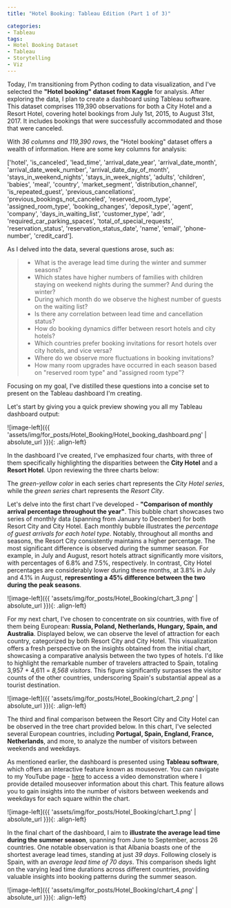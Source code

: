 ```yaml
---
title: "Hotel Booking: Tableau Edition (Part 1 of 3)"

categories:
- Tableau  
tags:
- Hotel Booking Dataset
- Tableau 
- Storytelling
- Viz
---
```



Today, I'm transitioning from Python coding to data visualization, and I've selected the **"Hotel booking" dataset from Kaggle** for analysis. After exploring the data, I plan to create a dashboard using Tableau software.
This dataset comprises 119,390 observations for both a City Hotel and a Resort Hotel, covering hotel bookings from July 1st, 2015, to August 31st, 2017. It includes bookings that were successfully accommodated and those that were canceled.

With *36 columns and 119,390 rows*, the "Hotel booking" dataset offers a wealth of information. Here are some key columns for analysis:

 ['hotel', 'is_canceled', 'lead_time', 'arrival_date_year', 'arrival_date_month', 'arrival_date_week_number', 'arrival_date_day_of_month', 'stays_in_weekend_nights', 'stays_in_week_nights', 'adults', 'children', 'babies', 'meal', 'country', 'market_segment', 'distribution_channel', 'is_repeated_guest', 'previous_cancellations', 'previous_bookings_not_canceled', 'reserved_room_type', 'assigned_room_type', 'booking_changes', 'deposit_type', 'agent', 'company', 'days_in_waiting_list', 'customer_type', 'adr', 'required_car_parking_spaces', 'total_of_special_requests', 'reservation_status', 'reservation_status_date', 'name', 'email', 'phone-number', 'credit_card'].

As I delved into the data, several questions arose, such as:

> * What is the average lead time during the winter and summer seasons?
> * Which states have higher numbers of families with children staying on weekend nights during the summer? And during the winter?
> * During which month do we observe the highest number of guests on the waiting list?
> * Is there any correlation between lead time and cancellation status?
> * How do booking dynamics differ between resort hotels and city hotels?
> * Which countries prefer booking invitations for resort hotels over city hotels, and vice versa?
> * Where do we observe more fluctuations in booking invitations?
> * How many room upgrades have occurred in each season based on "reserved room type" and "assigned room type"?



Focusing on my goal, I've distilled these questions into a concise set to present on the Tableau dashboard I'm creating.

Let's start by giving you a quick preview showing you all my Tableau dashboard output:


![image-left]({{ 'assets/img/for_posts/Hotel_Booking/Hotel_booking_dashboard.png' | absolute_url }}){: .align-left} 

In the dashboard I've created, I've emphasized four charts, with three of them specifically highlighting the disparities between the **City Hotel** and a **Resort Hotel**.
Upon reviewing the three charts below:

The *green-yellow color* in each series chart represents the *City Hotel series*, while the *green series* chart represents the *Resort City*.

Let's delve into the first chart I've developed - **"Comparison of monthly arrival percentage throughout the year"**. This bubble chart showcases two series of monthly data (spanning from January to December) for both Resort City and City Hotel. Each monthly bubble illustrates the *percentage of guest arrivals for each hotel type*. Notably, throughout all months and seasons, the Resort City consistently maintains a higher percentage. The most significant difference is observed during the summer season. For example, in July and August, resort hotels attract significantly more visitors, with percentages of 6.8% and 7.5%, respectively. In contrast, City Hotel percentages are considerably lower during these months, at 3.8% in July and 4.1% in August, **representing a 45% difference between the two during the peak seasons**.


![image-left]({{ 'assets/img/for_posts/Hotel_Booking/chart_3.png' | absolute_url }}){: .align-left} 

For my next chart, I've chosen to concentrate on six countries, with five of them being European: **Russia, Poland, Netherlands, Hungary, Spain, and Australia**.
Displayed below, we can observe the level of attraction for each country, categorized by both Resort City and City Hotel. This visualization offers a fresh perspective on the insights obtained from the initial chart, showcasing a comparative analysis between the two types of hotels.
I'd like to highlight the remarkable number of travelers attracted to Spain, totaling 3,957 + 4,611 = *8,568 visitors*. This figure significantly surpasses the visitor counts of the other countries, underscoring Spain's substantial appeal as a tourist destination.

![image-left]({{ 'assets/img/for_posts/Hotel_Booking/chart_2.png' | absolute_url }}){: .align-left} 


The third and final comparison between the Resort City and City Hotel can be observed in the tree chart provided below. In this chart, I've selected several European countries, including **Portugal, Spain, England, France, Netherlands**, and more, to analyze the number of visitors between weekends and weekdays.

As mentioned earlier, the dashboard is presented using **Tableau software**, which offers an interactive feature known as mouseover. You can navigate to my YouTube page - [here](https://www.youtube.com/watch?v=CpFvOaSMw1o&ab_channel=ShayCohen) to access a video demonstration where I provide detailed mouseover information about this chart. This feature allows you to gain insights into the number of visitors between weekends and weekdays for each square within the chart.

![image-left]({{ 'assets/img/for_posts/Hotel_Booking/chart_1.png' | absolute_url }}){: .align-left} 

In the final chart of the dashboard, I aim to **illustrate the average lead time during the summer season**, spanning from June to September, across 26 countries.
One notable observation is that Albania boasts one of the shortest average lead times, standing at just *39 days*. Following closely is Spain, with an *average lead time of 70 days*. This comparison sheds light on the varying lead time durations across different countries, providing valuable insights into booking patterns during the summer season.

![image-left]({{ 'assets/img/for_posts/Hotel_Booking/chart_4.png' | absolute_url }}){: .align-left} 
















